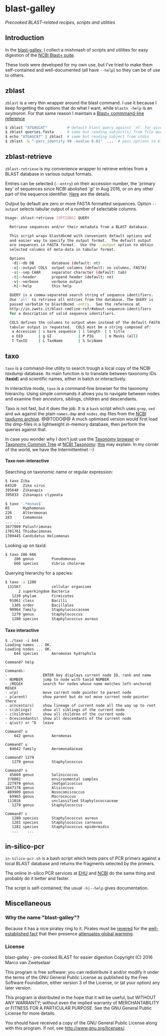 # blast-galley

_Precooked BLAST-related recipes, scripts and utilities_


## Introduction

In the [blast-galley](https://github.com/zwets/blast-galley), 
[I](http://io.zwets.it/) collect a mishmash of scripts and utilities
for easy digestion of the [NCBI Blast+ suite](http://www.ncbi.nlm.nih.gov/books/NBK1763/).

These tools were developed for my own use, but I've tried to make
them self-contained and well-documented (all have `--help`) so they can
be of use to others.


## zblast

`zblast` is a very thin wrapper around the blast command.  I use it because I keep
forgetting the options that do what I want, while `blastn -help` is an oxymoron.
For that same reason I maintain a [Blast+ commmand-line reference](http://io.zwets.it/blast-cmdline-ref)

```bash
$ zblast "ATGAGCAT"         # default blast query against `nt` for given sequence
$ zblast queries.fasta      # same but reading subject(s) from file queries.fasta
$ echo "ATGAGCAT" | zblast  # same but reading subject from stdin           
$ zblast -b "-perc_identity 99 -evalue 0.01"  ...  # pass options to blast
```

## zblast-retrieve

`zblast-retrieve` is my convenience wrapper to retrieve entries from a BLAST database
in various output formats.

Entries can be selected (`--entry`) on their accession number, the 'primary key' of
sequences since NCBI abolished 'gi' in Aug 2016, or on any other part of the sequence
identifier.  [Here](http://io.zwets.it/blast-cmdline-ref#database-management) are
the details.

Output by default are zero or more FASTA formatted sequences.  Option `--output`
selects tabular output of a number of selectable columns.

```bash
Usage: zblast-retrieve [OPTIONS] QUERY

  Retrieve sequences and/or their metadata from a BLAST database.

  This script wraps blastdbcmd with convenient default options and
  and easier way to specify the output format.  The default output
  are sequences in FASTA format.  Use the --output option to obtain
  selected columns of meta-data in tabular format.

  Options
   -d|--db DB        database (default: nt)
   -o|--output COLS  output columns (default: no columns, FASTA)
   -s|--sep CHAR     separator character (default: tab)
   -t|--header       prepend header (default: no)
   -v|--verbose      verbose output
   -h|--help         this help

  QUERY is a comma-separated search string of sequence identifiers.
  Use 'all' to retrieve all entries from the database. The QUERY is
  passed verbatim to blastdbcmd -entry.  See the reference at
  http://io.zwets.it/blast-cmdline-ref/#about-sequence-identifiers
  for a description of valid sequence identifiers.

  COLS defines the columns to output when instead of the default FASTA,
  tabular output is requested.  COLS must be a string composed of:
   a Accession | s bare sequence | l length  | t title
   o OID       | g GI            | P PIG     | m Masks (all)
   T TaxID     | L TaxName       | S SciName
```


## taxo

`taxo` is a command-line utility to search trough a local copy of the NCBI
*taxdump* database.  Its main function is to translate between taxonomy IDs (**taxid**)
and scientific names, either in batch or interactively.

In interactive mode, `taxo` is a command-line browser for the taxonomy hierarchy.
Using simple commands it allows you to navigate between nodes and examine their
ancestors, siblings, children and descendants.

Taxo is not fast, but it does the job.  It is a `bash` script which uses `grep`,
`sed` and `awk` against the plain `names.dmp` and `nodes.dmp` files from the
[NCBI taxdump archive](ftp://ftp.ncbi.nih.gov/pub/taxonomy).  @@TODO@@ A much optimised
version would first load the dmp-files in a lightweight in-memory database, then
perform the queries against that.

In case you wonder why I don't just use the [Taxonomy browser](http://www.ncbi.nlm.nih.gov/Taxonomy/Browser/wwwtax.cgi?mode=Root)
or [Taxonomy Common Tree](http://www.ncbi.nlm.nih.gov/Taxonomy/CommonTree/wwwcmt.cgi)
at [NCBI Taxonomy](http://www.ncbi.nlm.nih.gov/guide/taxonomy/): [this](http://io.zwets.it/about)
may explain.  In my corner of the world, we have the Intermittentnet :-) 


#### Taxo non-interactive

Searching on taxonomic name or regular expression:

```bash
$ taxo Zika
64320   Zika virus
395648  Zikanapis
395833  Zikanapis clypeata
```

```bash
$ taxo '.*monas$'
85      Hyphomonas
226     Alteromonas
283     Comamonas
...	...
1677989 Palustrimonas
1701761 Thiobacimonas
1709445 Candidatus Heliomonas
```

Looking up on taxid:

```bash
$ taxo 286 666 
    286 genus        Pseudomonas
    666 species      Vibrio cholerae
```

Querying hierarchy for a species:

```bash
$ taxo -a 1280
 131567              cellular organisms
      2 superkingdom Bacteria
   1239 phylum       Firmicutes
  91061 class        Bacilli
   1385 order        Bacillales
  90964 family       Staphylococcaceae
   1279 genus        Staphylococcus
   1280 species      Staphylococcus aureus
```

#### Taxo interactive

```
$ ./taxo -i 644
Loading names ... OK.
Loading nodes ... OK.
    644 species      Aeromonas hydrophila

Command? help

Commands:
-                ENTER key displays current node ID, rank and name
- NUMBER         jump to node with taxid NUMBER
- /REGEX         search for nodes whose name matches left-anchored REGEX
- u(p)           move current node pointer to parent node
- p(arent)       show parent but do not move current node pointer there
- a(ncestors)    show lineage of current node all the way up to root
- s(iblings)     show all siblings of the current node
- c(hildren)     show all children of the current node
- D(escendants)  show all descendants of the current node
- q(uit) or ^D   leave

Command? u
    642 genus        Aeromonas

Command? u
  84642 family       Aeromonadaceae

Command? 1279
   1279 genus        Staphylococcus

Command? s
  45669 genus        Salinicoccus
 370802              environmental samples
 227979 genus        Jeotgalicoccus
1647178 genus        Aliicoccus
 489909 genus        Nosocomiicoccus
  69965 genus        Macrococcus
 111016              unclassified Staphylococcaceae
   1279 genus        Staphylococcus

Command? c
   1280 species      Staphylococcus aureus
   1281 species      Staphylococcus carnosus
   1282 species      Staphylococcus epidermidis
   ...    ...
```

## in-silico-pcr

`in-silico-pcr.sh` is a bash script which tests pairs of PCR primers against a
local BLAST database and returns the fragments selected by the primers.

The online in-silico PCR services at [EHU](http://insilico.ehu.es/PCR/index.php)
and [NCBI](http://www.ncbi.nlm.nih.gov/tools/primer-blast/) do the same thing 
and probably do it better and faster.

The script is self-contained; the usual `-h|--help` gives documentation.


## Miscellaneous

### Why the name "blast-galley"?

Because it has a nice piratey ring to it.  Pirates must be [revered](http://sparrowism.soc.srcf.net/home/pirates.html)
for the [well-established fact](http://www.forbes.com/sites/erikaandersen/2012/03/23/true-fact-the-lack-of-pirates-is-causing-global-warming)
that their presence [attenuates global warming](http://www.venganza.org/about/open-letter/).

### License

blast-galley - pre-cooked BLAST for easier digestion
Copyright (C) 2016  Marco van Zwetselaar

This program is free software: you can redistribute it and/or modify
it under the terms of the GNU General Public License as published by
the Free Software Foundation, either version 3 of the License, or
(at your option) any later version.

This program is distributed in the hope that it will be useful,
but WITHOUT ANY WARRANTY; without even the implied warranty of
MERCHANTABILITY or FITNESS FOR A PARTICULAR PURPOSE.  See the
GNU General Public License for more details.

You should have received a copy of the GNU General Public License
along with this program.  If not, see <http://www.gnu.org/licenses/>.

